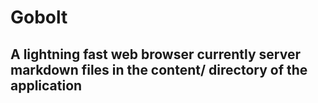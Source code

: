 # Gobolt

## A lightning fast web browser currently server markdown files in the content/ directory of the application
